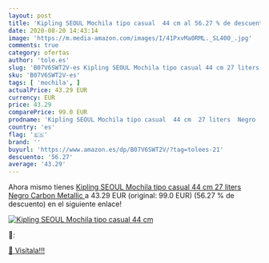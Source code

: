 ```yaml
---
layout: post
title: 'Kipling SEOUL Mochila tipo casual  44 cm al 56.27 % de descuento'
date: 2020-08-20 14:43:14
image: 'https://m.media-amazon.com/images/I/41PxvMa0RML._SL400_.jpg'
comments: true
category: ofertas
author: 'tole.es'
slug: 'B07V6SWT2V-es Kipling SEOUL Mochila tipo casual 44 cm 27 liters Negro...'
sku: 'B07V6SWT2V-es'
tags: [ 'mochila', ]
actualPrice: 43.29 EUR
currency: EUR
price: 43.29
comparePrice: 99.0 EUR
prodname: 'Kipling SEOUL Mochila tipo casual  44 cm  27 liters  Negro  Carbon Metallic '
country: 'es'
flag: '🇪🇸'
brand: ''
buyurl: 'https://www.amazon.es/dp/B07V6SWT2V/?tag=tolees-21'
descuento: '56.27'
average: '43.29'
---
```


Ahora mismo tienes [Kipling SEOUL Mochila tipo casual  44 cm  27 liters  Negro  Carbon Metallic ](https://www.amazon.es/dp/B07V6SWT2V/?tag=tolees-21) a 43.29 EUR (original: 99.0 EUR) (56.27 %  de descuento) en el siguiente enlace!

[![Kipling SEOUL Mochila tipo casual  44 cm](https://m.media-amazon.com/images/I/41PxvMa0RML._SL400_.jpg)](https://www.amazon.es/dp/B07V6SWT2V/?tag=tolees-21)

🔎:


[🛒 Visítala!!!](https://www.amazon.es/dp/B07V6SWT2V/?tag=tolees-21)
